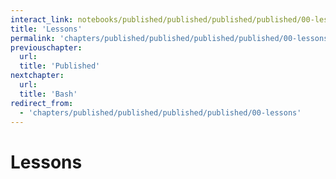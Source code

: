 ```yaml
---
interact_link: notebooks/published/published/published/published/00-lessons.ipynb
title: 'Lessons'
permalink: 'chapters/published/published/published/published/00-lessons'
previouschapter:
  url: 
  title: 'Published'
nextchapter:
  url: 
  title: 'Bash'
redirect_from:
  - 'chapters/published/published/published/published/00-lessons'
---
```


# Lessons
